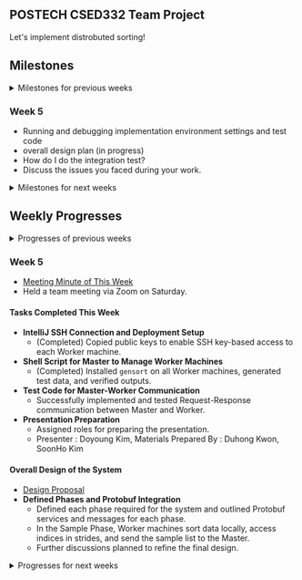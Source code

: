 POSTECH CSED332 Team Project
---
Let's implement distrobuted sorting!

## Milestones

<details>
<summary> Milestones for previous weeks </summary>

### Week 1
* Learn about libraries such as [gRPC](https://grpc.io/docs/languages/go/basics/), [Protobuf](https://protobuf.dev), and [Future class](https://docs.scala-lang.org/overviews/core/futures.html) of Scala.
* Plan overall design of the program.
  - What classes, objects, functions, enums to introduce?
  - How should master and worker machine communicate?
* Set up Git repository.

### Week 2
* Keep studying on important notions and usages of libraries.
* Write down concrete design of the program.
  - What classes to introduce?
  - What will be the interfaces of those classes?
  - In what methods should master and worker machine communicate?
  - How should we exploit parallelism on each machine?
* Make out some of unit test cases based on the interface.
* Survive on the midterm exam (Good Luck!).

### Week 3
* Collect some more ideas, if any.
* Milestone Specification
* ~~Start to code - not necessarily.~~
  - If the design is not complete yet, i.e. we don't have (at least) specified interfaces, or there's some ambiguity on it, delay to code.
* ~~**Important**: Start difficult part early if we decided to start implementing.~~
  - This might be 'shuffle' part...
* ~~Make some more unit tests according to the design, revise them if it became old.~~



### Week 4
* Study the required libraries for implementation and work on individual design components:   
  our team agrees with the premise of the Mythical Man-Month, deciding to allocate significant time to studying and planning, recognizing the importance of thorough preparation in avoiding inefficiencies during implementation.😵
* Share individual design components, and explore better solutions for the project together.
* Design and Implementation Plan Specification.

</details>

### Week 5
* Running and debugging implementation environment settings and test code
* overall design plan (in progress)
* How do I do the integration test?
* Discuss the issues you faced during your work.

<details>
<summary> Milestones for next weeks </summary>
  
### Week 6
* **Prepare for presentation!**
* Add *details* to the finalized design.
  - When too much data is concentrated in one partition.
  - When disk overflow occurs on worker machines during shuffling.
  - Defining services for communication between machines using a proto file.
  - Shuffling algorithm
* Distribute coding tasks based on the finalized design. (based on phases)
* Coding!
  - **overall phase**
    1. Master can send phase service.   
    2. Each worker can performs different tasks based on the phase flag.

### Week 7
* Continue coding while commiting your code to your Git branch.
  - Implement the services defined in the proto file on the worker.
  - sorting
    1. A Worker can sort data in its disk. (Apache spark)
    2. Workers can send sample data to the master.
  - sampling
    1. Master can sort data in its disk too. (Apache spark)
    2. Master can distribute partitions.
  - shuffling
    1. Workers can connect workers
       10 workers communicate each other.   
       A worker server can receive 10 workers client (included itself) request.
    2. Workers can detect capacity overload on their own disks.
  - merging
    1. Workers can merge multiple blocks into a single file while maintaining the order based on the keys.
* Execute and debug the code.

### Week 8
* Another debugging week.
  - Identify edge cases to catch bugs.
* Create test cases to validate overall program.
  - Load Imbalance (uneven distribution of data)
  - Network bottleneck
  - Data consistency
* Prepare for final presentation.
  - Summarize our experience through storytelling
  - Write final report

</details>

## Weekly Progresses

<details>
<summary> Progresses of previous weeks </summary>

### Week 1
* Set Git repository up.
* Done some of documenting, such as writing down milestones.
  - Not sure this will go as we planned...
* How to communicate/store temporal documents about the project?
  - Notion? In-repo markdown? Kakaotalk? Or some other method?
* Planned to have regular meeting on Saturday.
* Expected problems:
  - How to serve/receive records in parallel manner?
    - Readers/Writers problem, Producer/Consumer problem...
    - How can we model the problem as a well-known problem?
  - Index file might be shared smong threads on a machine. How should we ensure consistency of this data structure?
  - How to exploit parallelism while merging locally?

### Week 2
- **Saturday Regular Meeting**
  - Held a regular team meeting on Saturday to discuss progress and clarify next steps.

- **Learned Concepts and Libraries**

  - **1. In-depth Study of gRPC and Protobuf**
    - **Service Definition**: Defined services and message structures in `.proto` files.
    - **gRPC Streaming**: Utilized bidirectional streaming between the master and worker nodes.
    - **Load Balancing**: Discussed how to distribute tasks efficiently when multiple workers are involved.
    - **Error Handling**: Explored gRPC error codes and retry strategies to handle failures gracefully.

  - **2. Scala's Future and Parallel Programming**
    - **Future**: Wrote asynchronous code with callbacks to improve non-blocking execution.
    - **Promise vs Future**: Investigated how `Promise` allows setting values at a specific point in time.
    - **ExecutionContext Setup and Usage**: Optimized thread pools for efficient execution.
    - **Concurrency Issue Resolution**: Applied lock-free mechanisms and used `synchronized` to ensure thread safety.

  - **3. Theoretical Background of Distributed Sorting**
    - **MapReduce Concept**: Studied the MapReduce framework for processing data in a distributed environment.
    - **Parallel Sorting Algorithms**: Examined how to implement Merge Sort and Quick Sort in parallel.
    - **Shuffling Optimization**: Optimized data redistribution among worker nodes to improve efficiency.

- **Preparation for OS Project 2 Presentation**
  - Good luck to everyone on their OS Project 2 presentations! 💪

### Week 3
- **Saturday Regular Meeting**
  - **Commit Convention**
     Our team has agreed to use the following commit format:   

    - **Feat**: Add new features
    - **Fix**: Bug fixes
    - **Docs**: Documentation changes
    - **Style**: Code formatting, missing semicolons, etc., without affecting functionality
    - **Test**: Add or refactor tests (no changes to production code)
    - **Chore**: Update build tasks, configure package manager, etc., without changes to production code

    Examples:
    
    ```
    Feat: Implement sample sorting algorithm
    Fix: Correct partitioning logic in sample sort
    Docs: Add documentation for sample sorting approach
    Style: Reformat sample_sort.cpp for better readability
    Test: Add test cases for sample sort edge cases
    Chore: Update Makefile to include sample_sort tests
    ```

  - **Communication Tools**
     - Decide whether to use Discord for communication.
     - Continue using KakaoTalk and Google Docs for documentation and discussions.

  - **Implementation Strategy**
     - Discuss how to proceed with the overall implementation.
     - Learn how to use required libraries and tools.

  - **Team Roles and Responsibilities**
     - Assign roles for research, study, and idea generation.
     - For this week, everyone will focus on learning library usage and contributing to design ideas.
     - Once the design becomes more specific, roles will be assigned as follows: A will handle XX class, B will work on YY component, C will take care of ZZ, etc.

  - **Weekly Plan Sharing**
     - Create a separate Google Doc each week to discuss progress.
     - Summarize discussions and update the README Progress section every Sunday.
     - Create a new folder named "Software Design Methods" to collect all plans and progress.

  - **Action Items**
    - All Members: Study library usage and propose design ideas by the end of the next week.
      - gRPC and Protobuf Study
        - Follow the Java Quickstart guide for gRPC: [gRPC Java Quickstart](https://grpc.io/docs/languages/java/quickstart/)
        - Study Protobuf using the Java tutorial: [Protobuf Java Tutorial](https://protobuf.dev/getting-started/javatutorial/)
      - Sample Sorting Algorithm
        - Learn about the sample sorting method: [Samplesort on Wikipedia](https://en.wikipedia.org/wiki/Samplesort)
      - Scala Concurrent Programming Libraries
        - Study how to use Scala's Concurrent programming libraries, `Future` and `Promise`: [Futures in Scala](https://docs.scala-lang.org/overviews/core/futures.html)
    - All Member: Cluster Access Permission
    - by **Doyoung**: Set up a Google Doc directory for tracking this week's progress.



### Week 4
- [Meeting Minute of This Week](https://docs.google.com/document/d/1_xKZGVFijjB520F2Ul53MoYmUl4QtC2KAgsxgZ_nGt0/edit?usp=sharing)
- Decided next week's meeting schedule to gather up and start to code.
  - Thursday 9:30 PM, in GSR of school library.
- Decided to make sample program before starting to implementing the actual one.
  - Decided on the concrete interface of it.
    - Two executables: `master` and `worker`
    - `master` and `worker` shall work with same arguments of the actual 
      program.
      - i.e. `master` should be invoked like `master 5`, and `worker` should be
        invoked like `worker -I foo -O bar`
    - However, the operation of them are somewhat different.
      - Instead of actual distrobuted sorting, master sends two random integers
        to the workers, and workers perform random computations on it and send
        it back.
    - The master prints the IP address and port of itself, and prints the 
      ordering of the workers, sorted by the values received.
    - This will help us understand the concrete operation on gRPC and Protobuf,
      and concurrency in Scala.
- Decided whom to take responsibility of designing whole system, and whom to 
  take responsibility of supporting him (by the surgical team model of *the 
  Mythical Man Month*).

</details>

### Week 5
- [Meeting Minute of This Week](https://docs.google.com/document/d/1RkFKvAxPYGVAnsNgUA4w1OFz7I9jFjmnB0VoF5iNqqQ/edit?usp=sharing)
- Held a team meeting via Zoom on Saturday.

#### Tasks Completed This Week
- **IntelliJ SSH Connection and Deployment Setup**
  - (Completed) Copied public keys to enable SSH key-based access to each Worker machine.
- **Shell Script for Master to Manage Worker Machines**
  - (Completed) Installed `gensort` on all Worker machines, generated test data, and verified outputs.
- **Test Code for Master-Worker Communication**
  - Successfully implemented and tested Request-Response communication between Master and Worker.
- **Presentation Preparation**
  - Assigned roles for preparing the presentation.
  - Presenter : Doyoung Kim, Materials Prepared By : Duhong Kwon, SoonHo Kim

#### Overall Design of the System
- [Design Proposal](https://github.com/kimdoyoung0319/332project/blob/doyoung-example/design-proposal.md)
- **Defined Phases and Protobuf Integration**
  - Defined each phase required for the system and outlined Protobuf services and messages for each phase.
  - In the Sample Phase, Worker machines sort data locally, access indices in strides, and send the sample list to the Master.
  - Further discussions planned to refine the final design.

<details>
<summary> Progresses for next weeks </summary>

### Week 6
### Week 7
### Week 8

</details>
